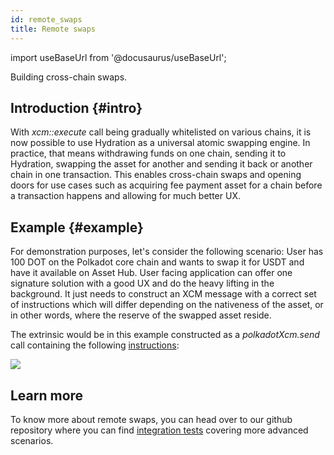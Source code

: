 ```yaml
---
id: remote_swaps
title: Remote swaps
---
```


import useBaseUrl from '@docusaurus/useBaseUrl';

Building cross-chain swaps.

## Introduction {#intro}
With _xcm::execute_ call being gradually whitelisted on various chains, it is now possible to use Hydration as a universal atomic swapping engine. In practice, that means withdrawing funds on one chain, sending it to Hydration, swapping the asset for another and sending it back or another chain in one transaction. This enables cross-chain swaps and opening doors for use cases such as acquiring fee payment asset for a chain before a transaction happens and allowing for much better UX.

## Example {#example}
For demonstration purposes, let's consider the following scenario:
User has 100 DOT on the Polkadot core chain and wants to swap it for USDT and have it available on Asset Hub. User facing application can offer one signature solution with a good UX and do the heavy lifting in the background. It just needs to construct an XCM message with a correct set of instructions which will differ depending on the nativeness of the asset, or in other words, where the reserve of the swapped asset reside.

The extrinsic would be in this example constructed as a _polkadotXcm.send_ call containing the following [instructions](https://github.com/paritytech/xcm-format):

<div style={{textAlign: 'center'}}>
  <img src={useBaseUrl('/img/devs/remote_swaps/xcm_execute.png')} />
</div>

## Learn more
To know more about remote swaps, you can head over to our github repository where you can find [integration tests](https://github.com/galacticcouncil/HydraDX-node/blob/769c33d63d24356791c2f0e276350ebdc2914005/integration-tests/src/exchange_asset.rs#L341) covering more advanced scenarios.


